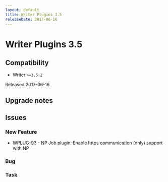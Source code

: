 ```yaml
---
layout: default
title: Writer Plugins 3.5
releaseDate: 2017-06-16
---
```

<div class="jumbotron">
    <h1>Writer Plugins 3.5</h1>    
    <h2>Compatibility</h2>
    <ul>
        <li>Writer <code>>=3.5.2</code></li>
    </ul>
</div>

Released 2017-06-16



## Upgrade notes  
           



## Issues  


### New Feature 

 * [WPLUG-93](https://jira.infomaker.se/browse/WPLUG-93) - NP Job plugin: Enable https communication (only) support with NP 


### Bug 



### Task 



